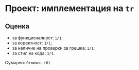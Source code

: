# Проект: имплементация на `tr`

## Оценка

* за функционалност: `1/1`;
* за коректност: `1/1`;
* за наличие на проверки за грешка: `1/1`;
* за стил на кода: `1/1`.

Сумарно: `Отличен (6)`